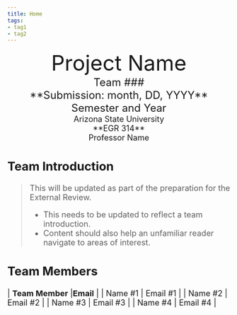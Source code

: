 ```yaml
---
title: Home
tags:
- tag1
- tag2
---
```

<center>
<font size="8">Project Name<br>
<font size="5">Team ###<br>
**Submission: month, DD, YYYY**<br>
Semester and Year<br>
<font size="4">Arizona State University<br>
**EGR 314**<br>
Professor Name<br>
  
</center>

## Team Introduction
> This will be updated as part of the preparation for the External Review.<br>
>    * This needs to be updated to reflect a team introduction.<br>
>    * Content should also help an unfamiliar reader navigate to areas of interest.

## Team Members 

| **Team Member**       |**Email** |
| Name #1               | Email #1 |
| Name #2               | Email #2 |
| Name #3               | Email #3 |
| Name #4               | Email #4 |

